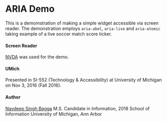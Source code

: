 # ARIA Demo

This is a demomstration of making a simple widget accessible via screen reader. The demonstration employs `aria-abel`, `aria-live` and `aria-atomic` taking example of a live soccer match score ticker.

#### Screen Reader
[NVDA](https://www.nvaccess.org/) was used for the demo.

#### UMich
Presented in SI-552 (Technology & Accessibility) at University of Michigan on Nov 3, 2016 (Fall 2016).

#### Author
[Navdeep Singh Bagga](mailto:navdeepb@umich.edu "navdeepb@umich.edu")
M.S. Candidate in Information, 2018
School of Information
University of Michigan, Ann Arbor